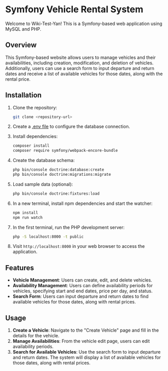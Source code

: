 # Symfony Vehicle Rental System

Welcome to Wiki-Test-Yan! This is a Symfony-based web application using MySQL and PHP.

## Overview

This Symfony-based website allows users to manage vehicles and their availabilities, including creation, modification, and deletion of vehicles. Additionally, users can use a search form to input departure and return dates and receive a list of available vehicles for those dates, along with the rental price.

## Installation

1. Clone the repository:

   ```bash
   git clone <repository-url>
   ```

2. Create a [.env file](https://symfony.com/doc/current/configuration.html#env-file-syntax) to configure the database connection.

3. Install dependencies:

   ```bash
   composer install
   composer require symfony/webpack-encore-bundle
   ```

4. Create the database schema:

   ```bash
   php bin/console doctrine:database:create
   php bin/console doctrine:migrations:migrate
   ```

5. Load sample data (optional):

   ```bash
   php bin/console doctrine:fixtures:load
   ```

6. In a new terminal, install npm dependencies and start the watcher:

   ```bash
   npm install
   npm run watch
   ```

7. In the first terminal, run the PHP development server:

   ```bash
   php -S localhost:8000 -t public
   ```

8. Visit `http://localhost:8000` in your web browser to access the application.

## Features

- **Vehicle Management**: Users can create, edit, and delete vehicles.
- **Availability Management**: Users can define availability periods for vehicles, specifying start and end dates, price per day, and status.
- **Search Form**: Users can input departure and return dates to find available vehicles for those dates, along with rental prices.

## Usage

1. **Create a Vehicle**: Navigate to the "Create Vehicle" page and fill in the details for the vehicle.
2. **Manage Availabilities**: From the vehicle edit page, users can edit availability periods.
3. **Search for Available Vehicles**: Use the search form to input departure and return dates. The system will display a list of available vehicles for those dates, along with rental prices.
